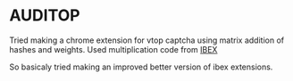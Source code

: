 # AUDITOP

Tried making a chrome extension for vtop captcha using matrix addition of hashes and weights.
Used multiplication code from
<a href=""> IBEX </a>

So basicaly tried making an improved better version of ibex extensions.
